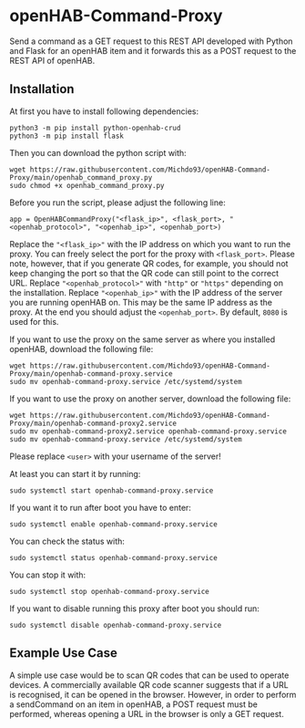 # openHAB-Command-Proxy
Send a command as a GET request to this REST API developed with Python and Flask for an openHAB item and it forwards this as a POST request to the REST API of openHAB.

## Installation

At first you have to install following dependencies:

```
python3 -m pip install python-openhab-crud
python3 -m pip install flask
```

Then you can download the python script with:

```
wget https://raw.githubusercontent.com/Michdo93/openHAB-Command-Proxy/main/openhab_command_proxy.py
sudo chmod +x openhab_command_proxy.py
```

Before you run the script, please adjust the following line:

```
app = OpenHABCommandProxy("<flask_ip>", <flask_port>, "<openhab_protocol>", "<openhab_ip>", <openhab_port>)
```

Replace the `"<flask_ip>"` with the IP address on which you want to run the proxy. You can freely select the port for the proxy with `<flask_port>`. Please note, however, that if you generate QR codes, for example, you should not keep changing the port so that the QR code can still point to the correct URL. Replace `"<openhab_protocol>"` with `"http"` or `"https"` depending on the installation. Replace `"<openhab_ip>"` with the IP address of the server you are running openHAB on. This may be the same IP address as the proxy. At the end you should adjust the `<openhab_port>`. By default, `8080` is used for this.

If you want to use the proxy on the same server as where you installed openHAB, download the following file:

```
wget https://raw.githubusercontent.com/Michdo93/openHAB-Command-Proxy/main/openhab-command-proxy.service
sudo mv openhab-command-proxy.service /etc/systemd/system
```

If you want to use the proxy on another server, download the following file:

```
wget https://raw.githubusercontent.com/Michdo93/openHAB-Command-Proxy/main/openhab-command-proxy2.service
sudo mv openhab-command-proxy2.service openhab-command-proxy.service
sudo mv openhab-command-proxy.service /etc/systemd/system
```

Please replace `<user>` with your username of the server!

At least you can start it by running:

```
sudo systemctl start openhab-command-proxy.service
```

If you want it to run after boot you have to enter:

```
sudo systemctl enable openhab-command-proxy.service
```

You can check the status with:

```
sudo systemctl status openhab-command-proxy.service
```

You can stop it with:

```
sudo systemctl stop openhab-command-proxy.service
```

If you want to disable running this proxy after boot you should run:

```
sudo systemctl disable openhab-command-proxy.service
```

## Example Use Case

A simple use case would be to scan QR codes that can be used to operate devices. A commercially available QR code scanner suggests that if a URL is recognised, it can be opened in the browser. However, in order to perform a sendCommand on an item in openHAB, a POST request must be performed, whereas opening a URL in the browser is only a GET request.

